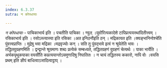 ```yaml
---
index: 6.3.37
sutra: न कोपधायाः

---
```

_न कोपधायाः_ - पाचिकाभार्य इति । पचतीति पाचिका । ण्वुल् ।युवो॑रित्यकादेशे टापिप्रत्ययस्था॑दितीत्त्वम् । रसिकाभार्य इति । रसोऽस्त्यास्या इति रसिका ।अत इनिठनौ॑इति ठन् । मद्रिकायत इति ।क्यङ्भानिनोश्चे॑ति पुंवत्त्वप्राप्तिः । मुद्रेषु भवा मद्रिका ।मद्रवृज्योः कन् । सति तु पुंवद्भावे इत्वं न श्रूयेतेति भावः ।तद्धितवुग्रहणमिति । द्वन्द्वान्ते श्रूयमाणः शब्दः प्रत्येकं सम्बध्यते, तद्धितग्रहणं वुग्रहणं चेत्यर्थः । पाका भार्येति ।अर्भकपृथुकपाका वयसी॑ति कप्रत्ययान्तोऽयमुणादिषु निपातितः । न चायं तद्धितस्य ककारो, नापि वोः ।वयसि प्रथम् इति ङीपं बाधित्वाऽजादित्वाट्टाप् ।